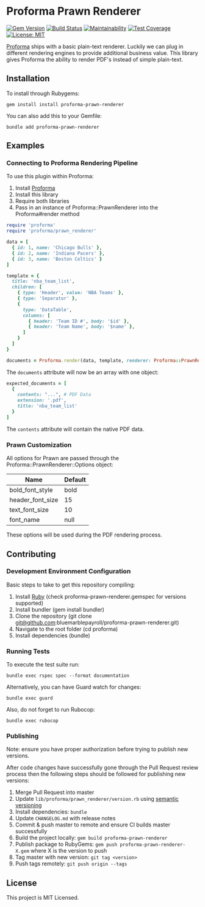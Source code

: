 # Proforma Prawn Renderer

[![Gem Version](https://badge.fury.io/rb/proforma-prawn-renderer.svg)](https://badge.fury.io/rb/proforma-prawn-renderer) [![Build Status](https://travis-ci.org/bluemarblepayroll/proforma-prawn-renderer.svg?branch=master)](https://travis-ci.org/bluemarblepayroll/proforma-prawn-renderer) [![Maintainability](https://api.codeclimate.com/v1/badges/c7807c3864ca2c32e244/maintainability)](https://codeclimate.com/github/bluemarblepayroll/proforma-prawn-renderer/maintainability) [![Test Coverage](https://api.codeclimate.com/v1/badges/c7807c3864ca2c32e244/test_coverage)](https://codeclimate.com/github/bluemarblepayroll/proforma-prawn-renderer/test_coverage) [![License: MIT](https://img.shields.io/badge/License-MIT-yellow.svg)](https://opensource.org/licenses/MIT)

[Proforma](https://github.com/bluemarblepayroll/proforma) ships with a basic plain-text renderer.  Luckily we can plug in different rendering engines to provide additional business value.  This library gives Proforma the ability to render PDF's instead of simple plain-text.

## Installation

To install through Rubygems:

````
gem install install proforma-prawn-renderer
````

You can also add this to your Gemfile:

````
bundle add proforma-prawn-renderer
````

## Examples

### Connecting to Proforma Rendering Pipeline

To use this plugin within Proforma:

1. Install [Proforma](https://github.com/bluemarblepayroll/proforma)
2. Install this library
3. Require both libraries
4. Pass in an instance of Proforma::PrawnRenderer into the Proforma#render method

````ruby
require 'proforma'
require 'proforma/prawn_renderer'

data = [
  { id: 1, name: 'Chicago Bulls' },
  { id: 2, name: 'Indiana Pacers' },
  { id: 3, name: 'Boston Celtics' }
]

template = {
  title: 'nba_team_list',
  children: [
    { type: 'Header', value: 'NBA Teams' },
    { type: 'Separator' },
    {
      type: 'DataTable',
      columns: [
        { header: 'Team ID #', body: '$id' },
        { header: 'Team Name', body: '$name' },
      ]
    }
  ]
}

documents = Proforma.render(data, template, renderer: Proforma::PrawnRenderer.new)
````

The `documents` attribute will now be an array with one object:

```ruby
expected_documents = [
  {
    contents: "...", # PDF Data
    extension: '.pdf',
    title: 'nba_team_list'
  }
]
```

The `contents` attribute will contain the native PDF data.

### Prawn Customization

All options for Prawn are passed through the Proforma::PrawnRenderer::Options object:

Name             | Default
---------------- | -------
bold_font_style  | bold
header_font_size | 15
text_font_size   | 10
font_name        | null

These options will be used during the PDF rendering process.

## Contributing

### Development Environment Configuration

Basic steps to take to get this repository compiling:

1. Install [Ruby](https://www.ruby-lang.org/en/documentation/installation/) (check proforma-prawn-renderer.gemspec for versions supported)
2. Install bundler (gem install bundler)
3. Clone the repository (git clone git@github.com:bluemarblepayroll/proforma-prawn-renderer.git)
4. Navigate to the root folder (cd proforma)
5. Install dependencies (bundle)

### Running Tests

To execute the test suite run:

````
bundle exec rspec spec --format documentation
````

Alternatively, you can have Guard watch for changes:

````
bundle exec guard
````

Also, do not forget to run Rubocop:

````
bundle exec rubocop
````

### Publishing

Note: ensure you have proper authorization before trying to publish new versions.

After code changes have successfully gone through the Pull Request review process then the following steps should be followed for publishing new versions:

1. Merge Pull Request into master
2. Update `lib/proforma/prawn_renderer/version.rb` using [semantic versioning](https://semver.org/)
3. Install dependencies: `bundle`
4. Update `CHANGELOG.md` with release notes
5. Commit & push master to remote and ensure CI builds master successfully
6. Build the project locally: `gem build proforma-prawn-renderer`
7. Publish package to RubyGems: `gem push proforma-prawn-renderer-X.gem` where X is the version to push
8. Tag master with new version: `git tag <version>`
9. Push tags remotely: `git push origin --tags`

## License

This project is MIT Licensed.
